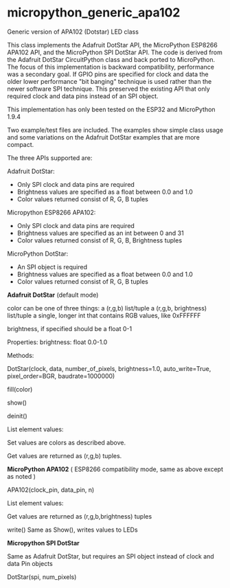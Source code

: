 # micropython_generic_apa102
Generic version of APA102 (Dotstar) LED class

This class implements the Adafruit DotStar API, the MicroPython ESP8266 APA102 API, and the MicroPython SPI DotStar API.
The code is derived from the Adafruit DotStar CircuitPython class and back ported to MicroPython.
The focus of this implementation is backward compatibility, performance was a secondary goal.
If GPIO pins are specified for clock and data the older lower performance "bit banging" technique
is used rather than the newer software SPI technique. This preserved the existing API that only required clock and data pins 
instead of an SPI object. 

This implementation has only been tested on the ESP32 and MicroPython 1.9.4

Two example/test files are included. The examples show simple class usage and some variations on the Adafruit DotStar examples that are more compact.

The three APIs supported are:

Adafruit DotStar:
  * Only SPI clock and data pins are required
  * Brightness values are specified as a float between 0.0 and 1.0
  * Color values returned consist of R, G, B tuples
  
Micropython ESP8266 APA102:
  * Only SPI clock and data pins are required
  * Brightness values are specified as an int between 0 and 31
  * Color values returned consist of R, G, B, Brightness tuples
  
MicroPython DotStar:
  * An SPI object is required
  * Brightness values are specified as a float between 0.0 and 1.0
  * Color values returned consist of R, G, B tuples
  
**Adafruit DotStar** (default mode)

color can be one of three things:
 a (r,g,b) list/tuple
 a (r,g,b, brightness) list/tuple
 a single, longer int that contains RGB values, like 0xFFFFFF
 
 brightness, if specified should be a float 0-1
            
Properties:
  brightness: float 0.0-1.0
  
Methods:

  DotStar(clock, data, number_of_pixels, brightness=1.0, auto_write=True,
                 pixel_order=BGR, baudrate=1000000)
                 
  fill(color)
  
  show()
  
  deinit()
  
  List element values:
  
   Set values are colors as described above.
    
   Get values are returned as (r,g,b) tuples.
    
    
 **MicroPython APA102** ( ESP8266 compatibility mode, same as above except as noted )
  
  APA102(clock_pin, data_pin, n)
  
  List element values:
    
  Get values are returned as (r,g,b,brightness) tuples
    
  write()
    Same as Show(), writes values to LEDs
  
  **Micropython SPI DotStar**
  
  Same as Adafruit DotStar, but requires an SPI object instead of clock and data Pin objects
  
  DotStar(spi, num_pixels)
  
  
